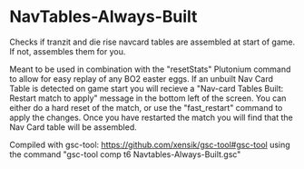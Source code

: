 # NavTables-Always-Built
Checks if tranzit and die rise navcard tables are assembled at start of game. If not, assembles them for you. 

Meant to be used in combination with the "resetStats" Plutonium command to allow for easy replay of any BO2 easter eggs. If an unbuilt Nav Card Table is detected on game start you will recieve a "Nav-card Tables Built: Restart match to apply" message in the bottom left of the screen. You can either do a hard reset of the match, or use the "fast_restart" command to apply the changes. Once you have restarted the match you will find that the Nav Card table will be assembled.

Compiled with gsc-tool: https://github.com/xensik/gsc-tool#gsc-tool using the command "gsc-tool comp t6 Navtables-Always-Built.gsc"
